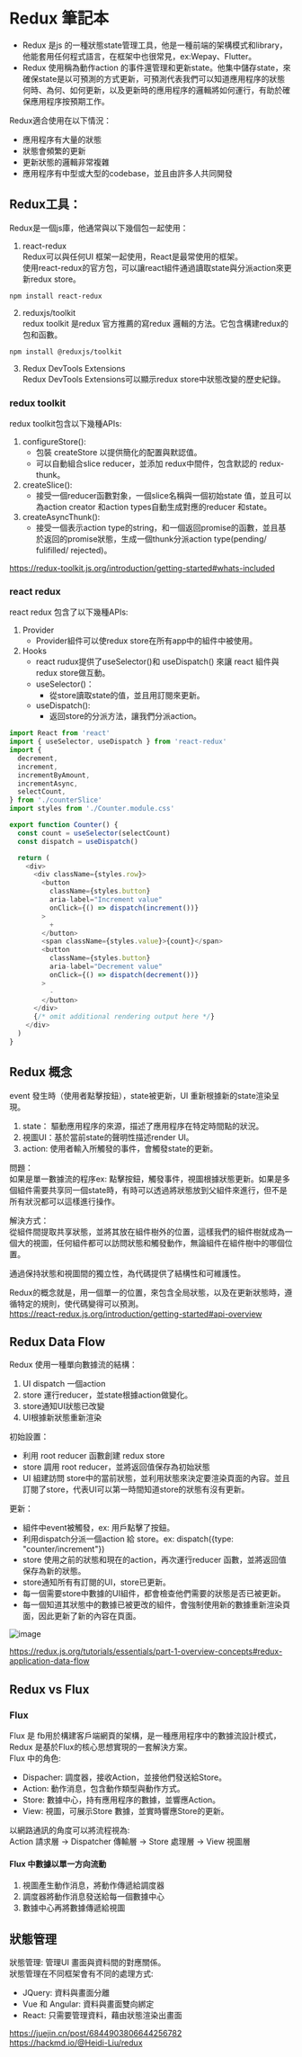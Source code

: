 # Redux 筆記本
- Redux 是js 的一種狀態state管理工具，他是一種前端的架構模式和library，他能套用任何程式語言，在框架中也很常見，ex:Wepay、Flutter。   
- Redux 使用稱為動作action 的事件還管理和更新state。他集中儲存state，來確保state是以可預測的方式更新，可預測代表我們可以知道應用程序的狀態何時、為何、如何更新，以及更新時的應用程序的邏輯將如何運行，有助於確保應用程序按預期工作。   
   
Redux適合使用在以下情況：
- 應用程序有大量的狀態
- 狀態會頻繁的更新
- 更新狀態的邏輯非常複雜
- 應用程序有中型或大型的codebase，並且由許多人共同開發

## Redux工具：    
Redux是一個js庫，他通常與以下幾個包一起使用：      
1. react-redux     
Redux可以與任何UI 框架一起使用，React是最常使用的框架。      
使用react-redux的官方包，可以讓react組件通過讀取state與分派action來更新redux store。   
```
npm install react-redux
```
2. reduxjs/toolkit     
redux toolkit 是redux 官方推薦的寫redux 邏輯的方法。它包含構建redux的包和函數。
```
npm install @reduxjs/toolkit
```
3. Redux DevTools Extensions        
Redux DevTools Extensions可以顯示redux store中狀態改變的歷史紀錄。

### redux toolkit
redux toolkit包含以下幾種APIs:
1. configureStore():
   - 包裝 createStore 以提供簡化的配置與默認值。
   - 可以自動組合slice reducer，並添加 redux中間件，包含默認的 redux-thunk。
2. createSlice():
   - 接受一個reducer函數對象，一個slice名稱與一個初始state 值，並且可以為action creator 和action types自動生成對應的reducer 和state。
3. createAsyncThunk():
   - 接受一個表示action type的string，和一個返回promise的函數，並且基於返回的promise狀態，生成一個thunk分派action type(pending/ fulifilled/ rejected)。

https://redux-toolkit.js.org/introduction/getting-started#whats-included
### react redux
react redux 包含了以下幾種APIs:
1. Provider
   - Provider組件可以使redux store在所有app中的組件中被使用。
2. Hooks
   - react rudux提供了useSelector()和 useDispatch() 來讓 react 組件與redux store做互動。
   - useSelector()：
     -  從store讀取state的值，並且用訂閱來更新。
   - useDispatch():
     - 返回store的分派方法，讓我們分派action。  

```javascript
import React from 'react'
import { useSelector, useDispatch } from 'react-redux'
import {
  decrement,
  increment,
  incrementByAmount,
  incrementAsync,
  selectCount,
} from './counterSlice'
import styles from './Counter.module.css'

export function Counter() {
  const count = useSelector(selectCount)
  const dispatch = useDispatch()

  return (
    <div>
      <div className={styles.row}>
        <button
          className={styles.button}
          aria-label="Increment value"
          onClick={() => dispatch(increment())}
        >
          +
        </button>
        <span className={styles.value}>{count}</span>
        <button
          className={styles.button}
          aria-label="Decrement value"
          onClick={() => dispatch(decrement())}
        >
          -
        </button>
      </div>
      {/* omit additional rendering output here */}
    </div>
  )
}
```
## Redux 概念
event 發生時（使用者點擊按鈕），state被更新，UI 重新根據新的state渲染呈現。
1. state： 驅動應用程序的來源，描述了應用程序在特定時間點的狀況。
2. 視圖UI：基於當前state的聲明性描述render UI。
3. action: 使用者輸入所觸發的事件，會觸發state的更新。

問題：   
如果是單一數據流的程序ex: 點擊按鈕，觸發事件，視圖根據狀態更新。如果是多個組件需要共享同一個state時，有時可以透過將狀態放到父組件來進行，但不是所有狀況都可以這樣進行操作。   
   
解決方式：    
從組件間提取共享狀態，並將其放在組件樹外的位置，這樣我們的組件樹就成為一個大的視圖，任何組件都可以訪問狀態和觸發動作，無論組件在組件樹中的哪個位置。    
   
通過保持狀態和視圖間的獨立性，為代碼提供了結構性和可維護性。   
   
Redux的概念就是，用一個單一的位置，來包含全局狀態，以及在更新狀態時，遵循特定的規則，使代碼變得可以預測。     
https://react-redux.js.org/introduction/getting-started#api-overview    



## Redux Data Flow
Redux 使用一種單向數據流的結構：
1. UI dispatch 一個action
2. store 運行reducer，並state根據action做變化。
3. store通知UI狀態已改變
4. UI根據新狀態重新渲染
   
初始設置：
 - 利用 root reducer 函數創建 redux store
 - store 調用 root reducer，並將返回值保存為初始狀態
 - UI 組建訪問 store中的當前狀態，並利用狀態來決定要渲染頁面的內容。並且訂閱了store，代表UI可以第一時間知道store的狀態有沒有更新。

更新：
 - 組件中event被觸發，ex: 用戶點擊了按鈕。
 - 利用dispatch分派一個action 給 store。ex: dispatch({type: "counter/increment"})
 - store 使用之前的狀態和現在的action，再次運行reducer 函數，並將返回值保存為新的狀態。
 - store通知所有有訂閱的UI，store已更新。
 - 每一個需要store中數據的UI組件，都會檢查他們需要的狀態是否已被更新。
 - 每一個知道其狀態中的數據已被更改的組件，會強制使用新的數據重新渲染頁面，因此更新了新的內容在頁面。

![image](https://user-images.githubusercontent.com/79159894/226208897-6f3aef8b-239f-4188-b6fd-4b1bac62ef2a.png)

https://redux.js.org/tutorials/essentials/part-1-overview-concepts#redux-application-data-flow
## Redux vs Flux
### Flux
Flux 是 fb用於構建客戶端網頁的架構，是一種應用程序中的數據流設計模式，Redux 是基於Flux的核心思想實現的一套解決方案。   
Flux 中的角色:    

- Dispacher: 調度器，接收Action，並接他們發送給Store。
- Action: 動作消息，包含動作類型與動作方式。
- Store: 數據中心，持有應用程序的數據，並響應Action。
- View: 視圖，可展示Store 數據，並實時響應Store的更新。

以網路通訊的角度可以將流程視為:    
Action 請求層 -> Dispatcher 傳輸層 -> Store 處理層 -> View 視圖層   
#### Flux 中數據以單一方向流動
1. 視圖產生動作消息，將動作傳遞給調度器
2. 調度器將動作消息發送給每一個數據中心
3. 數據中心再將數據傳遞給視圖
## 狀態管理

狀態管理: 管理UI 畫面與資料間的對應關係。    
狀態管理在不同框架會有不同的處理方式:
- JQuery: 資料與畫面分離
- Vue 和 Angular: 資料與畫面雙向綁定
- React: 只需要管理資料，藉由狀態渲染出畫面
    

https://juejin.cn/post/6844903806644256782        
https://hackmd.io/@Heidi-Liu/redux    

